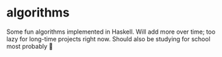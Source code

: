 # algorithms
Some fun algorithms implemented in Haskell.
Will add more over time; too lazy for long-time projects right now.
Should also be studying for school most probably 💁

